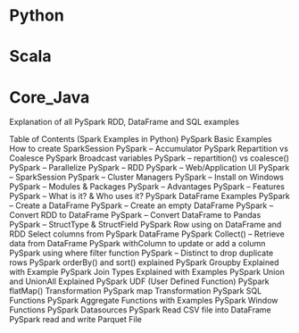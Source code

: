 # Python
# Scala
# Core_Java

Explanation of all PySpark RDD, DataFrame and SQL examples 

Table of Contents (Spark Examples in Python)
PySpark Basic Examples
How to create SparkSession
PySpark – Accumulator
PySpark Repartition vs Coalesce
PySpark Broadcast variables
PySpark – repartition() vs coalesce()
PySpark – Parallelize
PySpark – RDD
PySpark – Web/Application UI
PySpark – SparkSession
PySpark – Cluster Managers
PySpark – Install on Windows
PySpark – Modules & Packages
PySpark – Advantages
PySpark – Features
PySpark – What is it? & Who uses it?
PySpark DataFrame Examples
PySpark – Create a DataFrame
PySpark – Create an empty DataFrame
PySpark – Convert RDD to DataFrame
PySpark – Convert DataFrame to Pandas
PySpark – StructType & StructField
PySpark Row using on DataFrame and RDD
Select columns from PySpark DataFrame
PySpark Collect() – Retrieve data from DataFrame
PySpark withColumn to update or add a column
PySpark using where filter function
PySpark – Distinct to drop duplicate rows
PySpark orderBy() and sort() explained
PySpark Groupby Explained with Example
PySpark Join Types Explained with Examples
PySpark Union and UnionAll Explained
PySpark UDF (User Defined Function)
PySpark flatMap() Transformation
PySpark map Transformation
PySpark SQL Functions
PySpark Aggregate Functions with Examples
PySpark Window Functions
PySpark Datasources
PySpark Read CSV file into DataFrame
PySpark read and write Parquet File
